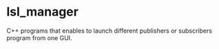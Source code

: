 # lsl_manager
C++ programs that enables to launch different publishers or subscribers program from one GUI.
